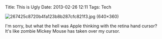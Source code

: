 Title: This is Ugly
Date: 2013-02-26 12:11
Tags: Tech

![267425c8720b4fa123b8b287cfc821f3.jpg (640×360)](http://cache.gizmodo.com/assets/images/4/2012/02/267425c8720b4fa123b8b287cfc821f3.jpg)

I'm sorry, but what the hell was Apple thinking with the retina hand cursor? It's like zombie Mickey Mouse has taken over my cursor.